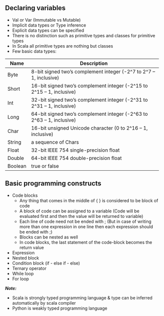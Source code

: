 ## Declaring variables
* Val or Var (Immutable vs Mutable)
* Implicit data types or Type inference
* Explicit data types can be specified
* There is no distinction such as primitive types and classes for primitive types
* In Scala all primitive types are nothing but classes
* Few basic data types:

| Name      | Description
| ----------| ----------------------------------------------------------------------|
| Byte	    |  8-bit signed two’s complement integer (-2^7 to 2^7 – 1, inclusive)   |
| Short	    | 16-bit signed two’s complement integer (-2^15 to 2^15 – 1, inclusive) |
| Int	    | 32-bit signed two’s complement integer (-2^31 to 2^31 – 1, inclusive) |
| Long	    | 64-bit signed two’s complement integer (-2^63 to 2^63 – 1, inclusive) |
| Char	    | 16-bit unsigned Unicode character (0 to 2^16 – 1, inclusive)          |
| String	| a sequence of Chars                                                   |
| Float	    | 32-bit IEEE 754 single-precision float                                |    
| Double	| 64-bit IEEE 754 double-precision float                                |
| Boolean	| true or false                                                         |


## Basic programming constructs
* Code blocks
    * Any thing that comes in the middle of { } is considered to be block of code
    * A block of code can be assigned to a variable (Code will be evaluated first and then the value will be returned to variable)
    * Each line of code need not be ended with ; (But in case of writing more than one expression in one line then each expression should be ended with ;)
    * Blocks can be nested as well
    * In code blocks, the last statement of the code-block becomes the return value
* Expression
* Nested block
* Condition block (if - else if - else)
* Ternary operator
* While loop
* For loop

_**Note:**_
- Scala is strongly typed programming language & type can be inferred automatically by scala compiler
- Python is weakly typed programming language